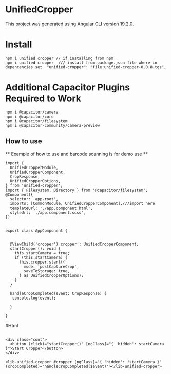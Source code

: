 # UnifiedCropper

This project was generated using [Angular CLI](https://github.com/angular/angular-cli) version 19.2.0.

# Install

```
npm i unified cropper // if installing from npm
npm i unified cropper  /// install from package.json file where in depencencies set  "unified-cropper": "file:unified-cropper-0.0.8.tgz",

```

# Additional Capacitor Plugins Required to Work

```
npm i @capacitor/camera
npm i @capacitor/core
npm i @capacitor/filesystem
npm i @capacitor-community/camera-preview

```

## How to use

** Example of how to use and barcode scanning is for demo use **

```
import {
  UnifiedCropperModule,
  UnifiedCropperComponent,
  CropResponse,
  UnifiedCropperOptions,
} from 'unified-cropper';
import { Filesystem, Directory } from '@capacitor/filesystem';
@Component({
  selector: 'app-root',
  imports: [CommonModule, UnifiedCropperComponent],///import here
  templateUrl: './app.component.html',
  styleUrl: './app.component.scss',
})


export class AppComponent {


  @ViewChild('cropper') cropper!: UnifiedCropperComponent;
  startCropper(): void {
    this.startCamera = true;
    if (this.startCamera) {
      this.cropper.start({
        mode: 'postCaptureCrop',
        saveToStorage: true,
      } as UnifiedCropperOptions);
    }
  }

  handleCropCompleted(event: CropResponse) {
   console.log(event);

  }

}

```

#Html

```

<div class="cont">
  <button (click)="startCropper()" [ngClass]="{ 'hidden': startCamera }">Start Cropper</button>
</div>

<lib-unified-cropper #cropper [ngClass]="{ 'hidden': !startCamera }" (cropCompleted)="handleCropCompleted($event)"></lib-unified-cropper>


```
